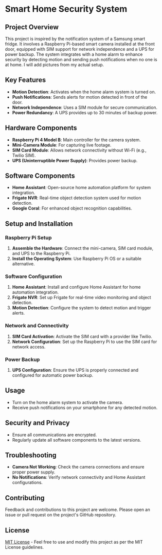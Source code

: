 # Smart Home Security System

## Project Overview
This project is inspired by the notification system of a Samsung smart fridge. It involves a Raspberry Pi-based smart camera installed at the front door, equipped with SIM support for network independence and a UPS for power backup. The system integrates with a home alarm to enhance security by detecting motion and sending push notifications when no one is at home. I will add pictures from my actual setup.

## Key Features
- **Motion Detection**: Activates when the home alarm system is turned on.
- **Push Notifications**: Sends alerts for motion detected in front of the door.
- **Network Independence**: Uses a SIM module for secure communication.
- **Power Redundancy**: A UPS provides up to 30 minutes of backup power.

## Hardware Components
- **Raspberry Pi 4 Model B**: Main controller for the camera system.
- **Mini-Camera Module**: For capturing live footage.
- **SIM Card Module**: Allows network connectivity without Wi-Fi (e.g., Twilio SIM).
- **UPS (Uninterruptible Power Supply)**: Provides power backup.

## Software Components
- **Home Assistant**: Open-source home automation platform for system integration.
- **Frigate NVR**: Real-time object detection system used for motion detection.
- **Google Coral**: For enhanced object recognition capabilities.

## Setup and Installation

### Raspberry Pi Setup
1. **Assemble the Hardware**: Connect the mini-camera, SIM card module, and UPS to the Raspberry Pi.
2. **Install the Operating System**: Use Raspberry Pi OS or a suitable alternative.

### Software Configuration
1. **Home Assistant**: Install and configure Home Assistant for home automation integration.
2. **Frigate NVR**: Set up Frigate for real-time video monitoring and object detection.
3. **Motion Detection**: Configure the system to detect motion and trigger alerts.

### Network and Connectivity
1. **SIM Card Activation**: Activate the SIM card with a provider like Twilio.
2. **Network Configuration**: Set up the Raspberry Pi to use the SIM card for network access.

### Power Backup
1. **UPS Configuration**: Ensure the UPS is properly connected and configured for automatic power backup.

## Usage
- Turn on the home alarm system to activate the camera.
- Receive push notifications on your smartphone for any detected motion.

## Security and Privacy
- Ensure all communications are encrypted.
- Regularly update all software components to the latest versions.

## Troubleshooting
- **Camera Not Working**: Check the camera connections and ensure proper power supply.
- **No Notifications**: Verify network connectivity and Home Assistant configurations.

## Contributing
Feedback and contributions to this project are welcome. Please open an issue or pull request on the project's GitHub repository.

## License
[MIT License](https://opensource.org/licenses/MIT) - Feel free to use and modify this project as per the MIT License guidelines.
